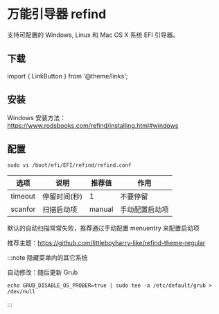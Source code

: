 # 万能引导器 refind

支持可配置的 Windows, Linux 和 Mac OS X 系统 EFI 引导器。

## 下载

import { LinkButton } from '@theme/links';

<LinkButton outline href="https://sourceforge.net/projects/refind/files/latest/download" name="Windows 格式的安装包" />
<LinkButton outline href="https://sourceforge.net/projects/refind/files/" name="其他格式的安装包" />

## 安装

Windows 安装方法：https://www.rodsbooks.com/refind/installing.html#windows

<!--
RPM 安装方法：

    rpm -Uvh refind-*.x86_64.rpm
-->

## 配置

    sudo vi /boot/efi/EFI/refind/refind.conf

<div className="autoselect-cell-of-table">

| 选项    | 说明         | 推荐值 | 作用           |
| ------- | ------------ | ------ | -------------- |
| timeout | 停留时间(秒) | 1      | 不要停留       |
| scanfor | 扫描启动项   | manual | 手动配置启动项 |

</div>

默认的自动扫描常常失败，推荐通过手动配置 menuentry 来配置启动项

推荐主题：https://github.com/littleboyharry-like/refind-theme-regular

:::note 隐藏菜单内的其它系统

自动修改：随后更新 Grub

    echo GRUB_DISABLE_OS_PROBER=true | sudo tee -a /etc/default/grub > /dev/null

:::
